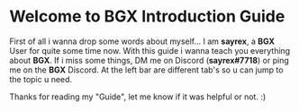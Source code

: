 # Welcome to BGX Introduction Guide

First of all i wanna drop some words about myself...
I am **sayrex**, a **BGX** User for quite some time now. With this guide i wanna teach you everything about **BGX**. If i miss some things, DM me on Discord (**sayrex#7718**) or ping me on the **BGX** Discord.
At the left bar are different tab's so u can jump to the topic u need.

Thanks for reading my "Guide", let me know if it was helpful or not. :)
